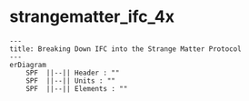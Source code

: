 # strangematter_ifc_4x
```mermaid
---
title: Breaking Down IFC into the Strange Matter Protocol
---
erDiagram
    SPF  ||--|| Header : ""
    SPF  ||--|| Units : ""
    SPF  ||--|| Elements : ""
```

